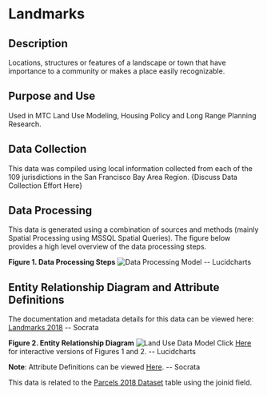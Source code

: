 # Landmarks

## Description
Locations, structures or features of a landscape or town that have importance to a community or makes a place easily recognizable.

## Purpose and Use  
Used in MTC Land Use Modeling, Housing Policy and Long Range Planning Research.

## Data Collection
This data was compiled using local information collected from each of the 109 jurisdictions in the San Francisco Bay Area Region.  {Discuss Data Collection Effort Here}

## Data Processing
This data is generated using a combination of sources and methods (mainly Spatial Processing using MSSQL Spatial Queries). The figure below provides a high level overview of the data processing steps.  

**Figure 1. Data Processing Steps**
![Data Processing Model]() -- Lucidcharts 

## Entity Relationship Diagram and Attribute Definitions
The documentation and metadata details for this data can be viewed here: [Landmarks 2018]() -- Socrata

**Figure 2. Entity Relationship Diagram**
![Land Use Data Model]()
Click [Here]() for interactive versions of Figures 1 and 2. -- Lucidcharts

**Note**:
Attribute Definitions can be viewed [Here](). -- Socrata

This data is related to the [Parcels 2018 Dataset](https://mtc.data.socrata.com/Cadastral/Region-Parcels-2018-/fqea-xb6g) table using the joinid field.
